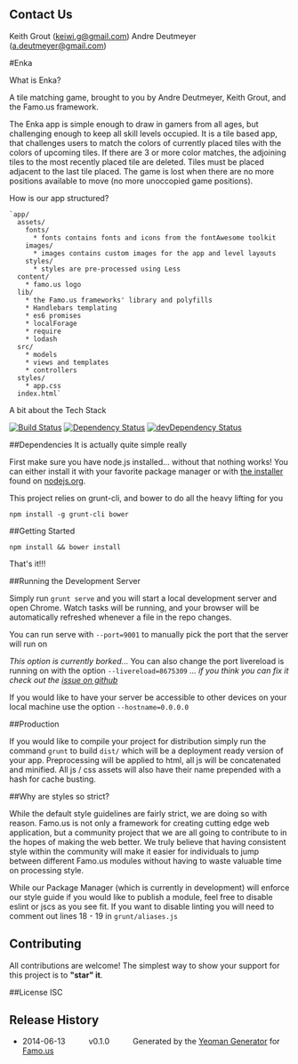 ## Contact Us

Keith Grout (keiwi.g@gmail.com)
Andre Deutmeyer (a.deutmeyer@gmail.com)


#Enka

What is Enka?

 A tile matching game, brought to you by Andre Deutmeyer, Keith Grout, and the Famo.us framework.

The Enka app is simple enough to draw in gamers from all ages, but challenging enough to keep all skill levels occupied. It is a tile based app, that challenges users to match the colors of currently placed tiles with the colors of upcoming tiles. If there are 3 or more color matches, the adjoining tiles to the most recently placed tile are deleted. Tiles must be placed adjacent to the last tile placed. The game is lost when there are no more positions available to move (no more unoccopied game positions). 

How is our app structured?

    `app/
      assets/
        fonts/ 
          * fonts contains fonts and icons from the fontAwesome toolkit
        images/
          * images contains custom images for the app and level layouts
        styles/
          * styles are pre-processed using Less
      content/
        * famo.us logo
      lib/
        * the Famo.us frameworks' library and polyfills
        * Handlebars templating
        * es6 promises
        * localForage
        * require
        * lodash
      src/
        * models
        * views and templates
        * controllers
      styles/
        * app.css
      index.html`

A bit about the Tech Stack


[![Build Status](https://travis-ci.org/dremonkey/folt.svg?branch=master)](https://travis-ci.org/dremonkey/folt) [![Dependency Status](https://david-dm.org/dremonkey/folt.svg)](https://david-dm.org/dremonkey/folt) [![devDependency Status](https://david-dm.org/dremonkey/folt/dev-status.svg)](https://david-dm.org/dremonkey/folt#info=devDependencies)

##Dependencies
It is actually quite simple really

First make sure you have node.js installed... without that nothing works!  You can either install it with your favorite package manager or with [the installer](http://nodejs.org/download) found on [nodejs.org](http://nodejs.org).

This project relies on grunt-cli, and bower to do all the heavy lifting for you

```
npm install -g grunt-cli bower
```

##Getting Started

```
npm install && bower install
```

That's it!!!

##Running the Development Server

Simply run ```grunt serve``` and you will start a local development server and open Chrome.  Watch tasks will be running, and your browser will be automatically refreshed whenever a file in the repo changes.

You can run serve with ```--port=9001``` to manually pick the port that the server will run on

*This option is currently borked...*
You can also change the port livereload is running on with the option ```--livereload=8675309```
*... if you think you can fix it check out the [issue on github](https://github.com/Famous/generator-famous/issues/22)*

If you would like to have your server be accessible to other devices on your local machine use the option ```--hostname=0.0.0.0```

##Production

If you would like to compile your project for distribution simply run the command ```grunt``` to build ```dist/``` which will be a deployment ready version of your app.  Preprocessing will be applied to html, all js will be concatenated and minified.  All js / css assets will also have their name prepended with a hash for cache busting.

##Why are styles so strict?

While the default style guidelines are fairly strict, we are doing so with reason.  Famo.us is not only a framework for creating cutting edge web application, but a community project that we are all going to contribute to in the hopes of making the web better.  We truly believe that having consistent style within the community will make it easier for individuals to jump between different Famo.us modules without having to waste valuable time on processing style.

While our Package Manager (which is currently in development) will enforce our style guide if you would like to publish a module, feel free to disable eslint or jscs as you see fit.  If you want to disable linting you will need to comment out lines 18 - 19 in ```grunt/aliases.js```

## Contributing
All contributions are welcome! The simplest way to show your support for this project is to **"star" it**.

##License
ISC

## Release History
 * 2014-06-13   v0.1.0   Generated by the [Yeoman Generator](https://github.com/famous/generator-famous) for [Famo.us](http://famo.us)